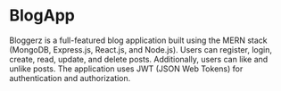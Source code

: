 # BlogApp
Bloggerz is a full-featured blog application built using the MERN stack (MongoDB, Express.js, React.js, and Node.js). Users can register, login, create, read, update, and delete posts. Additionally, users can like and unlike posts. The application uses JWT (JSON Web Tokens) for authentication and authorization.
